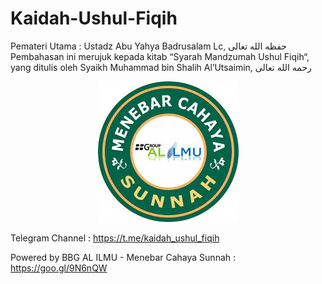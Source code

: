 # Kaidah-Ushul-Fiqih
Pemateri Utama : Ustadz Abu Yahya Badrusalam Lc,  حفظه الله تعالى
Pembahasan ini merujuk kepada kitab “Syarah Mandzumah Ushul Fiqih“, yang ditulis oleh Syaikh Muhammad bin Shalih Al’Utsaimin, رحمه الله تعالى

<p align="center">
<img src="/Pictures/logo.jpeg" alt="My cool logo"/>
</p>

Telegram Channel : https://t.me/kaidah_ushul_fiqih

Powered by BBG AL ILMU - Menebar Cahaya Sunnah : https://goo.gl/9N6nQW

